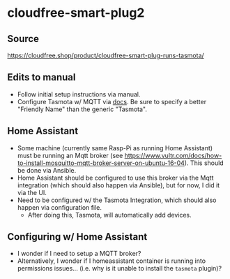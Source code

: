 # cloudfree-smart-plug2

## Source

https://cloudfree.shop/product/cloudfree-smart-plug-runs-tasmota/

## Edits to manual

- Follow initial setup instructions via manual.
- Configure Tasmota w/ MQTT via [docs](https://tasmota.github.io/docs/MQTT/).
  Be sure to specify a better "Friendly Name" than
  the generic "Tasmota".

## Home Assistant

- Some machine (currently same Rasp-Pi as running Home Assistant) must be running an Mqtt broker (see
  https://www.vultr.com/docs/how-to-install-mosquitto-mqtt-broker-server-on-ubuntu-16-04).
  This should be done via Ansible.
- Home Assistant should be configured to use this broker via the Mqtt
  integration (which should also happen via Ansible), but for now, I did it via
  the UI.
- Need to be configured w/ the Tasmota Integration, which should also happen via
  configuration file.
  - After doing this, Tasmota, will automatically add devices.

## Configuring w/ Home Assistant

- I wonder if I need to setup a MQTT broker?
- Alternatively, I wonder if I homeassistant container is running into
  permissions issues... (i.e. why is it unable to install the `tasmota` plugin)?
